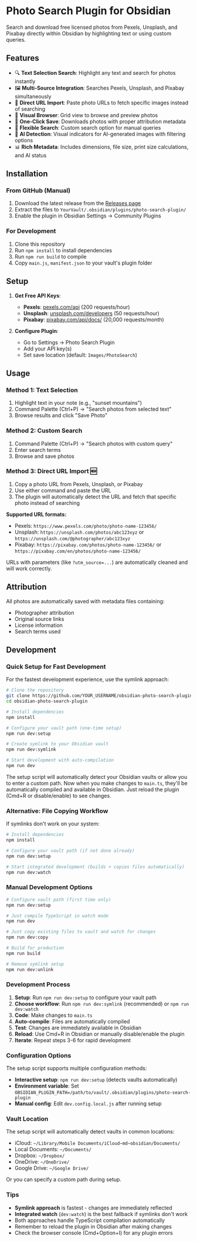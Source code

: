 # Photo Search Plugin for Obsidian

Search and download free licensed photos from Pexels, Unsplash, and Pixabay directly within Obsidian by highlighting text or using custom queries.

## Features

- 🔍 **Text Selection Search**: Highlight any text and search for photos instantly
- 🖼️ **Multi-Source Integration**: Searches Pexels, Unsplash, and Pixabay simultaneously
- 🔗 **Direct URL Import**: Paste photo URLs to fetch specific images instead of searching
- 👀 **Visual Browser**: Grid view to browse and preview photos
- 💾 **One-Click Save**: Downloads photos with proper attribution metadata
- 🎯 **Flexible Search**: Custom search option for manual queries
- 🤖 **AI Detection**: Visual indicators for AI-generated images with filtering options
- 📊 **Rich Metadata**: Includes dimensions, file size, print size calculations, and AI status

## Installation

### From GitHub (Manual)

1. Download the latest release from the [Releases page](https://github.com/YOUR_USERNAME/obsidian-photo-search-plugin/releases)
2. Extract the files to `YourVault/.obsidian/plugins/photo-search-plugin/`
3. Enable the plugin in Obsidian Settings → Community Plugins

### For Development

1. Clone this repository
2. Run `npm install` to install dependencies
3. Run `npm run build` to compile
4. Copy `main.js`, `manifest.json` to your vault's plugin folder

## Setup

1. **Get Free API Keys**:
   - **Pexels**: [pexels.com/api](https://www.pexels.com/api/) (200 requests/hour)
   - **Unsplash**: [unsplash.com/developers](https://unsplash.com/developers) (50 requests/hour)  
   - **Pixabay**: [pixabay.com/api/docs/](https://pixabay.com/api/docs/) (20,000 requests/month)

2. **Configure Plugin**:
   - Go to Settings → Photo Search Plugin
   - Add your API key(s)
   - Set save location (default: `Images/PhotoSearch`)

## Usage

### Method 1: Text Selection
1. Highlight text in your note (e.g., "sunset mountains")
2. Command Palette (Ctrl+P) → "Search photos from selected text"
3. Browse results and click "Save Photo"

### Method 2: Custom Search
1. Command Palette (Ctrl+P) → "Search photos with custom query"
2. Enter search terms
3. Browse and save photos

### Method 3: Direct URL Import 🆕
1. Copy a photo URL from Pexels, Unsplash, or Pixabay
2. Use either command and paste the URL
3. The plugin will automatically detect the URL and fetch that specific photo instead of searching

**Supported URL formats:**
- Pexels: `https://www.pexels.com/photo/photo-name-123456/`
- Unsplash: `https://unsplash.com/photos/abc123xyz` or `https://unsplash.com/@photographer/abc123xyz`
- Pixabay: `https://pixabay.com/photos/photo-name-123456/` or `https://pixabay.com/en/photos/photo-name-123456/`

URLs with parameters (like `?utm_source=...`) are automatically cleaned and will work correctly.

## Attribution

All photos are automatically saved with metadata files containing:
- Photographer attribution
- Original source links
- License information
- Search terms used

## Development

### Quick Setup for Fast Development

For the fastest development experience, use the symlink approach:

```bash
# Clone the repository
git clone https://github.com/YOUR_USERNAME/obsidian-photo-search-plugin.git
cd obsidian-photo-search-plugin

# Install dependencies
npm install

# Configure your vault path (one-time setup)
npm run dev:setup

# Create symlink to your Obsidian vault
npm run dev:symlink

# Start development with auto-compilation
npm run dev
```

The setup script will automatically detect your Obsidian vaults or allow you to enter a custom path. Now when you make changes to `main.ts`, they'll be automatically compiled and available in Obsidian. Just reload the plugin (Cmd+R or disable/enable) to see changes.

### Alternative: File Copying Workflow

If symlinks don't work on your system:

```bash
# Install dependencies
npm install

# Configure your vault path (if not done already)
npm run dev:setup

# Start integrated development (builds + copies files automatically)
npm run dev:watch
```

### Manual Development Options

```bash
# Configure vault path (first time only)
npm run dev:setup

# Just compile TypeScript in watch mode
npm run dev

# Just copy existing files to vault and watch for changes
npm run dev:copy

# Build for production
npm run build

# Remove symlink setup
npm run dev:unlink
```

### Development Process

1. **Setup**: Run `npm run dev:setup` to configure your vault path
2. **Choose workflow**: Run `npm run dev:symlink` (recommended) or `npm run dev:watch`
3. **Code**: Make changes to `main.ts`
4. **Auto-compile**: Files are automatically compiled
5. **Test**: Changes are immediately available in Obsidian
6. **Reload**: Use Cmd+R in Obsidian or manually disable/enable the plugin
7. **Iterate**: Repeat steps 3-6 for rapid development

### Configuration Options

The setup script supports multiple configuration methods:

- **Interactive setup**: `npm run dev:setup` (detects vaults automatically)
- **Environment variable**: Set `OBSIDIAN_PLUGIN_PATH=/path/to/vault/.obsidian/plugins/photo-search-plugin`
- **Manual config**: Edit `dev.config.local.js` after running setup

### Vault Location

The setup script will automatically detect vaults in common locations:
- iCloud: `~/Library/Mobile Documents/iCloud~md~obsidian/Documents/`
- Local Documents: `~/Documents/`
- Dropbox: `~/Dropbox/`
- OneDrive: `~/OneDrive/`
- Google Drive: `~/Google Drive/`

Or you can specify a custom path during setup.

### Tips

- **Symlink approach** is fastest - changes are immediately reflected
- **Integrated watch** (`dev:watch`) is the best fallback if symlinks don't work
- Both approaches handle TypeScript compilation automatically
- Remember to reload the plugin in Obsidian after making changes
- Check the browser console (Cmd+Option+I) for any plugin errors